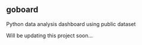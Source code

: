 ## goboard
Python data analysis dashboard using public dataset


Will be updating this project soon...
